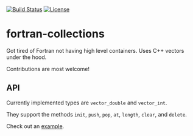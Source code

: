[![Build Status](https://travis-ci.org/bast/fortran-collections.svg?branch=master)](https://travis-ci.org/bast/fortran-collections/builds)
[![License](https://img.shields.io/badge/license-%20BSD--3-blue.svg)](../master/LICENSE)


# fortran-collections

Got tired of Fortran not having high level containers. Uses C++ vectors under
the hood.

Contributions are most welcome!


## API

Currently implemented types are `vector_double` and `vector_int`.

They support the methods
`init`,
`push`,
`pop`,
`at`,
`length`,
`clear`, and
`delete`.

Check out an [example](../master/test/test.f90).
